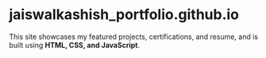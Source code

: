 # jaiswalkashish_portfolio.github.io
This site showcases my featured projects, certifications, and resume, and is built using **HTML, CSS, and JavaScript**.
